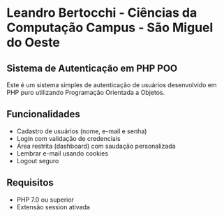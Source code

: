 # Leandro Bertocchi - Ciências da Computação Campus - São Miguel do Oeste

## Sistema de Autenticação em PHP POO

Este é um sistema simples de autenticação de usuários desenvolvido em PHP puro utilizando Programação Orientada a Objetos.

## Funcionalidades

- Cadastro de usuários (nome, e-mail e senha)
- Login com validação de credenciais
- Área restrita (dashboard) com saudação personalizada
- Lembrar e-mail usando cookies
- Logout seguro

## Requisitos

- PHP 7.0 ou superior
- Extensão session ativada
